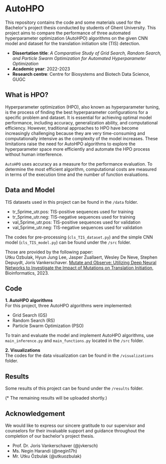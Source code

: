 # AutoHPO
This repository contains the code and some materials used for the Bachelor's project thesis conducted by students of Ghent University.
This project aims to compare the performance of three automated hyperparameter optimization (AutoHPO) algorithms on the given CNN model and dataset for the translation initiation site (TIS) detection.

- __Dissertation title__: _A Comparative Study of Grid Search, Random Search, and Particle Swarm Optimization for Automated Hyperparameter Optimization_
- __Academic year__: 2022-2023
- __Research centre__: Centre for Biosystems and Biotech Data Science, GUGC


## What is HPO?
Hyperparameter optimization (HPO), also known as hyperparameter tuning, is the process of finding the best hyperparameter configurations for a specific problem and dataset. It is essential for achieving optimal model performance, including accuracy, generalization ability, and computational efficiency. However, traditional approaches to HPO have become increasingly challenging because they are very time-consuming and computationally intensive as the complexity of the model increases. These limitations raise the need for AutoHPO algorithms to explore the hyperparameter space more efficiently and automate the HPO process without human interference.

```AutoHPO``` uses accuracy as a measure for the performance evaluation.
To determine the most efficient algorithm, computational costs are measured in terms of the execution time and the number of function evaluations.


## Data and Model
TIS datasets used in this project can be found in the ```/data``` folder.

- tr_5prime_utr.pos: TIS-positive sequences used for training
- tr_5prime_utr.neg: TIS-negative sequences used for training
- val_5prime_utr.pos: TIS-positive sequences used for validation
- val_5prime_utr.neg: TIS-negative sequences used for validation

The codes for pre-processing (```cls_TIS_dataset.py```) and the simple CNN model (```cls_TIS_model.py```) can be found under the ```/src``` folder.

Those are provided by the following paper: <br>
Utku Ozbulak, Hyun Jung Lee, Jasper Zuallaert, Wesley De Neve, Stephen Depuydt, Joris Vankerschaver. [Mutate and Observe: Utilizing Deep Neural Networks to Investigate the Impact of Mutations on Translation Initiation](https://academic.oup.com/bioinformatics/advance-article/doi/10.1093/bioinformatics/btad338/7177993 "Mutate_and_Observe"), Bioinformatics, 2023.


## Code 
__1. AutoHPO algorithms <br>__
For this project, three AutoHPO algorithms were implemented:

- Grid Search (GS)
- Random Search (RS)
- Particle Swarm Optimization (PSO) 

To train and evaluate the model and implement AutoHPO algorithms, use ```main_inference.py``` and ```main_functions.py``` located in the ```/src``` folder.

__2. Visualizations <br>__
The codes for the data visualization can be found in the ```/visualizations``` folder.


## Results
Some results of this project can be found under the ```/results``` folder.

(* The remaining results will be uploaded shortly.)


## Acknowledgement
We would like to express our sincere gratitude to our supervisor and counselors for their invaluable support and guidance throughout the completion of our bachelor's project thesis.

- Prof. Dr. Joris Vankerschaver (@jvkersch)
- Ms. Negin Harandi (@negin17h)
- Mr. Utku Özbulak (@utkuozbulak)
